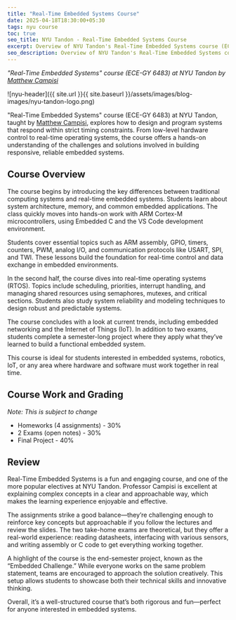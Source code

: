 ```yaml
---
title: "Real-Time Embedded Systems Course"
date: 2025-04-18T18:30:00+05:30
tags: nyu course
toc: true
seo_title: NYU Tandon - Real-Time Embedded Systems Course
excerpt: Overview of NYU Tandon's Real-Time Embedded Systems course (ECE-GY 6483) by Matthew Campisi
seo_description: Overview of NYU Tandon's Real-Time Embedded Systems course (ECE-GY 6483) by Matthew Campisi
---
```


*"Real-Time Embedded Systems" course (ECE-GY 6483) at NYU Tandon by [Matthew Campisi](https://engineering.nyu.edu/faculty/matthew-campisi)*

![nyu-header]({{ site.url }}{{ site.baseurl }}/assets/images/blog-images/nyu-tandon-logo.png)

"Real-Time Embedded Systems" course (ECE-GY 6483) at NYU Tandon, taught by [Matthew Campisi](https://engineering.nyu.edu/faculty/matthew-campisi), explores how to design and program systems that respond within strict timing constraints. From low-level hardware control to real-time operating systems, the course offers a hands-on understanding of the challenges and solutions involved in building responsive, reliable embedded systems.

## Course Overview

The course begins by introducing the key differences between traditional computing systems and real-time embedded systems. Students learn about system architecture, memory, and common embedded applications. The class quickly moves into hands-on work with ARM Cortex-M microcontrollers, using Embedded C and the VS Code development environment.

Students cover essential topics such as ARM assembly, GPIO, timers, counters, PWM, analog I/O, and communication protocols like USART, SPI, and TWI. These lessons build the foundation for real-time control and data exchange in embedded environments.

In the second half, the course dives into real-time operating systems (RTOS). Topics include scheduling, priorities, interrupt handling, and managing shared resources using semaphores, mutexes, and critical sections. Students also study system reliability and modeling techniques to design robust and predictable systems.

The course concludes with a look at current trends, including embedded networking and the Internet of Things (IoT). In addition to two exams, students complete a semester-long project where they apply what they’ve learned to build a functional embedded system.

This course is ideal for students interested in embedded systems, robotics, IoT, or any area where hardware and software must work together in real time.

## Course Work and Grading

_Note: This is subject to change_

- Homeworks (4 assignments) - 30%
- 2 Exams (open notes) - 30%
- Final Project - 40%

## Review

Real-Time Embedded Systems is a fun and engaging course, and one of the more popular electives at NYU Tandon. Professor Campisi is excellent at explaining complex concepts in a clear and approachable way, which makes the learning experience enjoyable and effective.

The assignments strike a good balance—they’re challenging enough to reinforce key concepts but approachable if you follow the lectures and review the slides. The two take-home exams are theoretical, but they offer a real-world experience: reading datasheets, interfacing with various sensors, and writing assembly or C code to get everything working together.

A highlight of the course is the end-semester project, known as the “Embedded Challenge.” While everyone works on the same problem statement, teams are encouraged to approach the solution creatively. This setup allows students to showcase both their technical skills and innovative thinking.

Overall, it’s a well-structured course that’s both rigorous and fun—perfect for anyone interested in embedded systems.